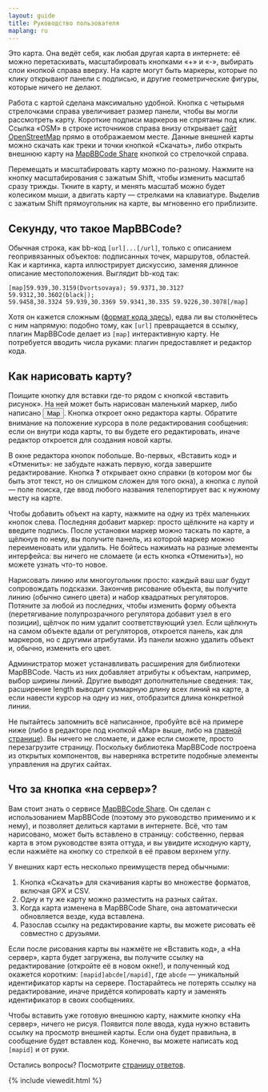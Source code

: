 ```yaml
---
layout: guide
title: Руководство пользователя
maplang: ru
---
```


Это карта. Она ведёт себя, как любая другая карта в интернете: её можно перетаскивать, масштабировать кнопками «+» и «-», выбирать слои кнопкой справа вверху. На карте могут быть маркеры, которые по клику открывают панели с подписью, и другие геометрические фигуры, которые ничего не делают.

<div id="view"></div>

Работа с картой сделана максимально удобной. Кнопка с четырьмя стрелочками справа увеличивает размер панели, чтобы вы могли рассмотреть карту. Короткие подписи маркеров не спрятаны под клик. Ссылка «OSM» в строке источников справа внизу открывает [сайт OpenStreetMap](http://openstreetmap.org) прямо в отображаемом месте. Данные внешней карты можно скачать как треки и точки кнопкой «Скачать», либо открыть внешнюю карту на [MapBBCode Share](http://share.mapbbcode.org) кнопкой со стрелочкой справа.

Перемещать и масштабировать карту можно по-разному. Нажмите на кнопку масштабирования с зажатым Shift, чтобы изменить масштаб сразу трижды. Ткните в карту, и менять масштаб можно будет колесиком мыши, а двигать карту — стрелками на клавиатуре. Выделив с зажатым Shift прямоугольник на карте, вы мгновенно его приблизите.

## Секунду, что такое MapBBCode?

Обычная строка, как bb-код `[url]...[/url]`, только с описанием геопривязанных объектов: подписанных точек, маршрутов, областей. Как и картинка, карта иллюстрирует дискуссию, заменяя длинное описание местоположения. Выглядит bb-код так:

    [map]59.939,30.3159(Dvortsovaya); 59.9371,30.3127 59.9312,30.3602(black|);
    59.9458,30.3324 59.939,30.3369 59.9341,30.335 59.9226,30.3078[/map]

Хотя он кажется сложным ([формат кода здесь](bbcode.html)), едва ли вы столкнётесь с ним напрямую: подобно тому, как `[url]` превращается в ссылку, плагин MapBBCode делает из `[map]` интерактивную карту. Не потребуется вводить числа руками: плагин предоставляет и редактор кода.

## Как нарисовать карту?

Поищите кнопку для вставки где-то рядом с кнопкой «вставить рисунок». На ней может быть нарисован маленький маркер, либо написано <input type="button" value="Map" id="mapedit"/>. Кнопка откроет окно редактора карты. Обратите внимание на положение курсора в поле редактирования сообщения: если он внутри кода карты, то вы будете его редактировать, иначе редактор откроется для создания новой карты.

В окне редактора кнопок побольше. Во-первых, «Вставить код» и «Отменить»: не забудьте нажать первую, когда завершите редактирование. Кнопка **?** открывает окно справки (в котором мог бы быть этот текст, но он слишком сложен для того окна), a кнопка с лупой — поле поиска, где ввод любого названия телепортирует вас к нужному месту на карте.

Чтобы добавить объект на карту, нажмите на одну из трёх маленьких кнопок слева. Последняя добавит маркер: просто щёлкните на карту и введите подпись. После установки маркер можно таскать по карте, а щёлкнув по нему, вы получите панель, из которой маркер можно переименовать или удалить. Не бойтесь нажимать на разные элементы интерфейса: вы ничего не сломаете (и есть кнопка «Отменить»), но можете узнать что-то новое.

Нарисовать линию или многоугольник просто: каждый ваш шаг будут сопровождать подсказки. Закончив рисование объекта, вы получите линию (обычно синего цвета) и набор квадратных регуляторов. Потяните за любой из последних, чтобы изменить форму объекта (перетягивание полупрозрачного регулятора добавит узел в его позиции), щёлчок по ним удалит соответствующий узел. Если щёлкнуть на самом объекте вдали от регуляторов, откроется панель, как для маркеров, но с другими атрибутами. Из панели можно удалить объект и, обычно, изменить его цвет.

Администратор может устанавливать расширения для библиотеки MapBBCode. Часть из них добавляет атрибуты к объектам, например, выбор ширины линий. Другие выводят дополнительные сведения: так, расширение length выводит суммарную длину всех линий на карте, а если навести курсор на одну из них, отобразится длина конкретной линии.

Не пытайтесь запомнить всё написанное, пробуйте всё на примере ниже (либо в редакторе под кнопкой «Map» выше, либо на [главной странице](index.html)). Вы ничего не сломаете, и даже если сможете, просто перезагрузите страницу. Поскольку библиотека MapBBCode построена из открытых компонентов, вы наверняка встретите подобные элементы управления на других сайтах.

<div id="edit"></div>

## Что за кнопка «на сервер»?

Вам стоит знать о сервисе [MapBBCode Share](http://share.mapbbcode.org). Он сделан с использованием MapBBCode (поэтому это руководство применимо и к нему), и позволяет делиться картами в интернете. Всё, что там нарисовано, может быть вставлено в страницу: собственно, первая карта в этом руководстве взята оттуда, и вы увидите исходную карту, если нажмёте на кнопку со стрелкой в её правом верхнем углу.

У внешних карт есть несколько преимуществ перед обычными:

1. Кнопка «Скачать» для скачивания карты во множестве форматов, включая GPX и CSV.
2. Одну и ту же карту можно разместить на разных сайтах.
3. Когда карта изменена в MapBBCode Share, она автоматически обновляется везде, куда вставлена.
4. Разослав ссылку на редактирование карты, вы можете рисовать её совместно с друзьями.

Если после рисования карты вы нажмёте не «Вставить код», а «На сервер», карта будет загружена, вы получите ссылку на редактирование (откройте её в новом окне!), и полученный код окажется коротким: `[mapid]abcde[/mapid]`, где `abcde` — уникальный идентификатор карты на сервере. Постарайтесь не потерять ссылку на редактирование, иначе придётся копировать карту и заменять идентификатор в своих сообщениях.

Чтобы вставить уже готовую внешнюю карту, нажмите кнопку «На сервер», ничего не рисуя. Появится поле ввода, куда нужно вставить ссылку на просмотр внешней карты. Если она будет правильна, в сообщение будет вставлен код. Конечно, вы можете написать код `[mapid]` и от руки.

Остались вопросы? Посмотрите [страницу ответов](faq.html).

{% include viewedit.html %}
